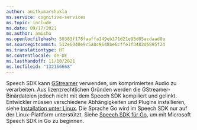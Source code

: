 ```yaml
---
author: amitkumarshukla
ms.service: cognitive-services
ms.topic: include
ms.date: 09/17/2021
ms.author: amishu
ms.openlocfilehash: 50383f178faaffa149eb371d21e95d05acdaad0a
ms.sourcegitcommit: 512e6048e9c5a8c9648be6cffe1f3482d6895f24
ms.translationtype: HT
ms.contentlocale: de-DE
ms.lasthandoff: 11/10/2021
ms.locfileid: "132156668"
---
```

Speech SDK kann [GStreamer](https://gstreamer.freedesktop.org) verwenden, um komprimiertes Audio zu verarbeiten. Aus lizenzrechtlichen Gründen werden die GStreamer-Binärdateien jedoch nicht mit dem Speech SDK kompiliert und gelinkt. Entwickler müssen verschiedene Abhängigkeiten und Plugins installieren, siehe [Installation unter Linux](https://gstreamer.freedesktop.org/documentation/installing/on-linux.html?gi-language=c). Die Sprache Go wird im Speech SDK nur auf der Linux-Plattform unterstützt. Siehe [Speech SDK für Go](../../../../quickstarts/setup-platform.md?pivots=programming-language-go&tabs=dotnet%252cwindows%252cjre%252cbrowser), um mit Microsoft Speech SDK in Go zu beginnen. 

